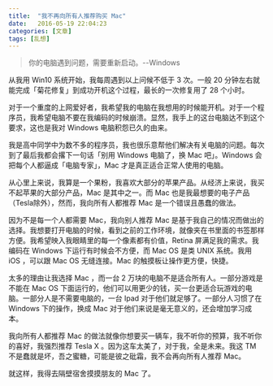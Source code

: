 ```yaml
---
title:  "我不再向所有人推荐购买 Mac"
date:   2016-05-19 22:04:23
categories: [文章]
tags: [乱想]
---
```

> 你的电脑遇到问题，需要重新启动。--Windows


从我用 Win10 系统开始，我每周遇到以上问候不低于 3 次。一般 20 分钟左右就能完成「菊花修复」到成功开机这个过程，最长的一次修复用了 28 个小时。

对于一个重度的上网爱好者，我希望我的电脑在我想用的时候能开机。对于一个程序员，我希望电脑不要在我编码的时候崩溃。显然，我手上的这台电脑达不到这个要求，这也是我对 Windows 电脑积怨已久的由来。

我是高中同学中为数不多的程序员，我也很乐意帮他们解决有关电脑的问题。每次到了最后我都会撂下一句话「别用 Windows 电脑了，换 Mac 吧」。Windows 会把每个人都逼成「电脑专家」，Mac 才是真正适合正常人使用的电脑。

从心里上来说，我算是一个果粉，我喜欢大部分的苹果产品。从经济上来说，我买不起苹果的大部分产品，Mac 是其中之一。而 Mac 也是我最想要的电子产品（Tesla除外），然而，我向所有人都推荐 Mac 是一个错误且愚蠢的做法。

因为不是每一个人都需要 Mac，我向别人推荐 Mac 是基于我自己的情况而做出的选择。我想要打开电脑的时候，看到之前的工作环境，就像夹在书里面的书签那样方便。我希望映入我眼睛里的每一个像素都有价值，Retina 屏满足我的需求。我编码在 Windows 下运行有时候会不方便，而 Mac OS 是类 UNIX 系统。我用 iOS ，可以跟 Mac OS 无缝连接。Mac 的触摸板让操作更方便，快捷。

太多的理由让我选择 Mac ，而一台 2 万块的电脑不是适合所有人。一部分游戏是不能在 Mac OS 下面运行的，他们可以用更少的钱，买一台更适合玩游戏的电脑。一部分人是不需要电脑的，一台 Ipad 对于他们就足够了。一部分人习惯了在 Windows 下的操作，换成 Mac 对于他们来说是毫无意义的，还会增加学习成本。

我向所有人都推荐 Mac 的做法就像你想要买一辆车，我不听你的预算，我不听你的喜好，我强烈推荐 Tesla X 。因为这车太美了，对于我，全是未来。我这 TM 不是蠢就是坏，吾之蜜糖，可能是彼之砒霜，我不会再向所有人推荐 Mac。

就这样，我得去隔壁宿舍摸摸朋友的 Mac 了。
